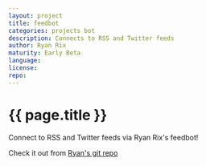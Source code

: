 ```yaml
---
layout: project
title: feedbot
categories: projects bot
description: Connects to RSS and Twitter feeds
author: Ryan Rix
maturity: Early Beta
language: 
license: 
repo: 
---
```


# {{ page.title }}
Connect to RSS and Twitter feeds via Ryan Rix's feedbot!

Check it out from [Ryan's git repo](https://fort.kickass.systems/git/rrix/matrix-feedbot)
